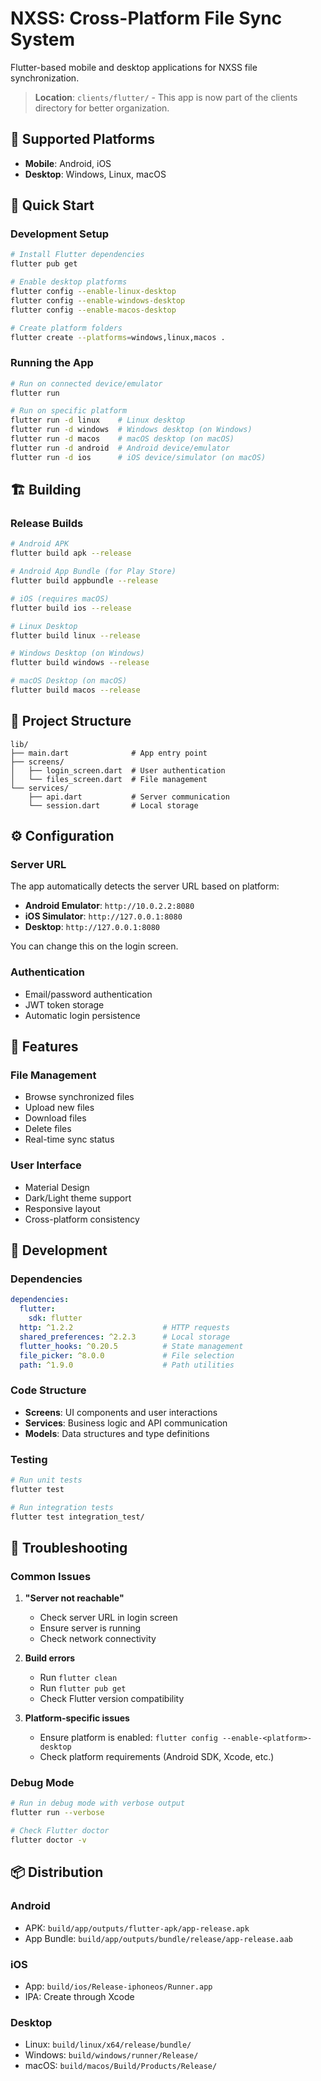 # NXSS: Cross-Platform File Sync System

Flutter-based mobile and desktop applications for NXSS file synchronization.

> **Location**: `clients/flutter/` - This app is now part of the clients directory for better organization.

## 📱 Supported Platforms

- **Mobile**: Android, iOS
- **Desktop**: Windows, Linux, macOS

## 🚀 Quick Start

### Development Setup

```bash
# Install Flutter dependencies
flutter pub get

# Enable desktop platforms
flutter config --enable-linux-desktop
flutter config --enable-windows-desktop
flutter config --enable-macos-desktop

# Create platform folders
flutter create --platforms=windows,linux,macos .
```

### Running the App

```bash
# Run on connected device/emulator
flutter run

# Run on specific platform
flutter run -d linux    # Linux desktop
flutter run -d windows  # Windows desktop (on Windows)
flutter run -d macos    # macOS desktop (on macOS)
flutter run -d android  # Android device/emulator
flutter run -d ios      # iOS device/simulator (on macOS)
```

## 🏗️ Building

### Release Builds

```bash
# Android APK
flutter build apk --release

# Android App Bundle (for Play Store)
flutter build appbundle --release

# iOS (requires macOS)
flutter build ios --release

# Linux Desktop
flutter build linux --release

# Windows Desktop (on Windows)
flutter build windows --release

# macOS Desktop (on macOS)
flutter build macos --release
```

## 📁 Project Structure

```
lib/
├── main.dart              # App entry point
├── screens/
│   ├── login_screen.dart  # User authentication
│   └── files_screen.dart  # File management
└── services/
    ├── api.dart           # Server communication
    └── session.dart       # Local storage
```

## ⚙️ Configuration

### Server URL

The app automatically detects the server URL based on platform:

- **Android Emulator**: `http://10.0.2.2:8080`
- **iOS Simulator**: `http://127.0.0.1:8080`
- **Desktop**: `http://127.0.0.1:8080`

You can change this on the login screen.

### Authentication

- Email/password authentication
- JWT token storage
- Automatic login persistence

## 🎨 Features

### File Management
- Browse synchronized files
- Upload new files
- Download files
- Delete files
- Real-time sync status

### User Interface
- Material Design
- Dark/Light theme support
- Responsive layout
- Cross-platform consistency

## 🔧 Development

### Dependencies

```yaml
dependencies:
  flutter:
    sdk: flutter
  http: ^1.2.2                    # HTTP requests
  shared_preferences: ^2.2.3      # Local storage
  flutter_hooks: ^0.20.5          # State management
  file_picker: ^8.0.0             # File selection
  path: ^1.9.0                    # Path utilities
```

### Code Structure

- **Screens**: UI components and user interactions
- **Services**: Business logic and API communication
- **Models**: Data structures and type definitions

### Testing

```bash
# Run unit tests
flutter test

# Run integration tests
flutter test integration_test/
```

## 🐛 Troubleshooting

### Common Issues

1. **"Server not reachable"**
   - Check server URL in login screen
   - Ensure server is running
   - Check network connectivity

2. **Build errors**
   - Run `flutter clean`
   - Run `flutter pub get`
   - Check Flutter version compatibility

3. **Platform-specific issues**
   - Ensure platform is enabled: `flutter config --enable-<platform>-desktop`
   - Check platform requirements (Android SDK, Xcode, etc.)

### Debug Mode

```bash
# Run in debug mode with verbose output
flutter run --verbose

# Check Flutter doctor
flutter doctor -v
```

## 📦 Distribution

### Android
- APK: `build/app/outputs/flutter-apk/app-release.apk`
- App Bundle: `build/app/outputs/bundle/release/app-release.aab`

### iOS
- App: `build/ios/Release-iphoneos/Runner.app`
- IPA: Create through Xcode

### Desktop
- Linux: `build/linux/x64/release/bundle/`
- Windows: `build/windows/runner/Release/`
- macOS: `build/macos/Build/Products/Release/`